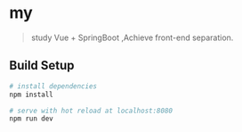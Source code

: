 # my

> study Vue + SpringBoot ,Achieve front-end separation.

## Build Setup

``` bash
# install dependencies
npm install

# serve with hot reload at localhost:8080
npm run dev

```

